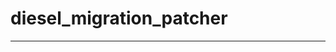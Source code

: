 <!-- dprint-ignore-file -->
<!-- sync-readme title [[ -->
# diesel_migration_patcher
<!-- sync-readme ]] -->

<!-- sync-readme badge -->

---

<!-- sync-readme rustdoc -->

